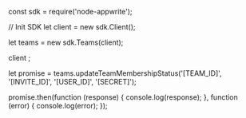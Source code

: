const sdk = require('node-appwrite');

// Init SDK
let client = new sdk.Client();

let teams = new sdk.Teams(client);

client
;

let promise = teams.updateTeamMembershipStatus('[TEAM_ID]', '[INVITE_ID]', '[USER_ID]', '[SECRET]');

promise.then(function (response) {
    console.log(response);
}, function (error) {
    console.log(error);
});